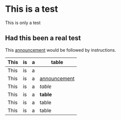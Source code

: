 

# This is a test

This is only a test

## Had this been a real test

This [announcement](http://www.google.com) would be followed by instructions.

|This|is|a|table|
|---|---|---|---|
|This|is|a|
|This|is|a| [announcement](http://www.google.com) |
|This|is|a| _table_ |
|This|is|a| **table** |
|This|is|a|table  |
|This|  is  |  a      |table|

